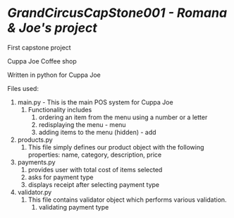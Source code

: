 # **_GrandCircusCapStone001 - Romana & Joe's project_**
First capstone project

Cuppa Joe Coffee shop

Written in python for Cuppa Joe

Files used:
1. main.py - This is the main POS system for Cuppa Joe 
   1. Functionality includes
      1. ordering an item from the menu using a number or a letter
      4. redisplaying the menu - menu
      5. adding items to the menu (hidden) - add 
2. products.py
   1. This file simply defines our product object with the following properties: name, category, description, price
3. payments.py
   1. provides user with total cost of items selected
   2. asks for payment type 
   3. displays receipt after selecting payment type
4. validator.py
    1. This file contains validator object which performs various validation.
       1. validating payment type
       